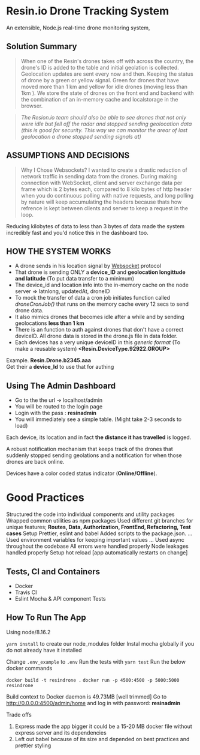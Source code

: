 # Resin.io Drone Tracking System

An extensible, Node.js real-time drone monitoring system,

## Solution Summary

>  When one of the Resin's drones takes off with across the country, the drone's ID is added to the table and initial geolation is collected. Geolocation updates are sent every now and then. Keeping the status of drone by a green or yellow signal. Green for drones that have moved more than 1 km and yellow for idle drones (moving less than 1km ). We store the state of drones on the front end and backend with the combination of an in-memory cache and localstorage in the browser. 

> *The Resion.io team should also be able to see drones that not only were idle but fell off the radar and stopped sending geolocation data  (this is good for security. This way we can monitor the arear of last geolocation a drone stopped sending signals at)*


## ASSUMPTIONS AND DECISIONS

>  Why I Chose Websockets? 
I wanted to create a drastic reduction of network traffic in sending data from the drones. During making connection with WebSocket, client and server exchange data per frame which is 2 bytes each, compared to 8 kilo bytes of http header when you do continuous polling with native requests, and long polling by nature will keep accumulating the headers because thats how refrence is kept between clients and server to keep a request in the loop. 

Reducing kilobytes of data to less than 3 bytes of data made the system incredibly fast and you'd notice this in the dashboard too.


## HOW THE SYSTEM WORKS

-   A drone sends in his location signal by [Websocket](https://developer.mozilla.org/en-US/docs/Web/API/WebSockets_API) protocol
-   That drone is sending ONLY a **device_ID** and **geolocation longittude and latitude** (To put data transfer to a minimum)
-   The device_id and location info into the in-memory cache on the node server ⇒ latnlong, updatedAt, droneID
-   To mock the transfer of data a cron job initiates function called *droneCronJob()* that runs on the memory cache every 12 secs to send drone data. 
- It also mimics drones that becomes idle after a while and by sending geolocations **less than 1 km**
-   There is an function to auth against drones that don't have a correct deviceID. All drone data is stored in the drone.js file in data folder. 
- Each devices has a very unique deviceID in this *generic format* (To make a reusable system) **<Resin.DeviceType.92922.GROUP>**

 Example. **Resin.Drone.b2345.aaa**  
 Get their a **device_Id** to use that for authing

## Using The Admin Dashboard
 - Go to the the url -> localhost/admin
 - You will be routed to the login page
 - Login with the pass : **resinadmin**
 - You will immediately see a simple table. (Might take 2-3 seconds to load)


Each device, its location and in fact **the distance it has travelled** is logged.

A robust notification mechanism that keeps track of the drones that suddenly stopped sending geolations and a notification for when those drones are back online.

Devices have a color coded status indicator (**Online/Offline**).

# Good Practices
Structured the code into individual components and utility packages
Wrapped common utilities as npm packages
Used different git branches for unique features; **Routes, Data, Authorization, FrontEnd, Refactoring, Test cases**
Setup Prettier, eslint and babel
Added scripts to the package.json. ...
Used environment variables for keeping important values ...
Used async throughout the codebase
All errors were handled properly
Node leakages handled properly
Setup hot reload [app automatically restarts on change]

## Tests, CI and Containers

- Docker
- Travis CI
- Eslint Mocha & API component Tests

## How To Run The App
Using node/8.16.2

`yarn install` to create our node_modules folder
Instal mocha globally if you do not already have it installed

Change `.env_example` to `.env`
Run the tests with `yarn test`
Run the below docker commands

`docker build -t resindrone .`
`docker run -p 4500:4500 -p 5000:5000 resindrone`

Build context to Docker daemon is 49.73MB [well trimmed]
Go to http://0.0.0.0:4500/admin/home and log in with password: **resinadmin**

Trade offs 
1. Express made the app bigger it could be a 15-20 MB docker file without express server and its dependencies
2. Left out babel because of its size and depended on best practices and prettier styling
